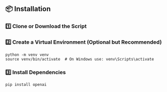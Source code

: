 ## 📦 Installation  

### 1️⃣ Clone or Download the Script
### 2️⃣ Create a Virtual Environment (Optional but Recommended)

    python -m venv venv
    source venv/bin/activate  # On Windows use: venv\Scripts\activate
### 3️⃣ Install Dependencies

    pip install openai
